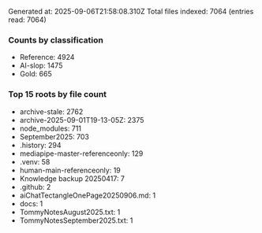 Generated at: 2025-09-06T21:58:08.310Z
Total files indexed: 7064 (entries read: 7064)

### Counts by classification
- Reference: 4924
- AI-slop: 1475
- Gold: 665

### Top 15 roots by file count
- archive-stale: 2762
- archive-2025-09-01T19-13-05Z: 2375
- node_modules: 711
- September2025: 703
- .history: 294
- mediapipe-master-referenceonly: 129
- .venv: 58
- human-main-referenceonly: 19
- Knowledge backup 20250417: 7
- .github: 2
- aiChatTectangleOnePage20250906.md: 1
- docs: 1
- TommyNotesAugust2025.txt: 1
- TommyNotesSeptember2025.txt: 1